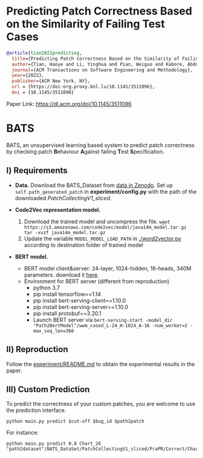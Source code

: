 # Predicting Patch Correctness Based on the Similarity of Failing Test Cases

```bibtex
@article{tian2022predicting,
  title={Predicting Patch Correctness Based on the Similarity of Failing Test Cases},
  author={Tian, Haoye and Li, Yinghua and Pian, Weiguo and Kabore, Abdoul Kader and Liu, Kui and Habib, Andrew and Klein, Jacques and Bissyand{\'e}, Tegawend{\'e} F},
  journal={ACM Transactions on Software Engineering and Methodology},
  year={2022},
  publisher={ACM New York, NY},
  url = {https://doi-org.proxy.bnl.lu/10.1145/3511096},
  doi = {10.1145/3511096}

```
Paper Link: https://dl.acm.org/doi/10.1145/3511096


# BATS
BATS, an unsupervised learning based system to predict patch correctness by checking patch **B**ehaviour **A**gainst failing **T**est **S**pecification.

## Ⅰ) Requirements
* **Data.**
Download the BATS_Dataset from [data in Zenodo](https://zenodo.org/record/7020346#.YwaKCGQzZb8). 
Set up `self.path_generated_patch` in **experiment/config.py** with the path of the downloaded *PatchCollectingV1_sliced*.

* **Code2Vec representation model.**
  1. Download the trained model and uncompress the file.
  `wget https://s3.amazonaws.com/code2vec/model/java14m_model.tar.gz tar -xvzf java14m_model.tar.gz`
  2. Update the variable `MODEL_MODEL_LOAD_PATH` in [./word2vector.py](https://github.com/HaoyeTianCoder/BATS/blob/main/representation/word2vector.py) according to destination folder of trained model 

* **BERT model.**
    * BERT model client&server: 24-layer, 1024-hidden, 16-heads, 340M parameters. download it [here](https://storage.googleapis.com/bert_models/2019_05_30/wwm_cased_L-24_H-1024_A-16.zip).
    * Environment for BERT server (different from reproduction)
      * python 3.7 
      * pip install tensorflow==1.14
      * pip install bert-serving-client==1.10.0
      * pip install bert-serving-server==1.10.0
      * pip install protobuf==3.20.1
      * Launch BERT server via `bert-serving-start -model_dir "Path2BertModel"/wwm_cased_L-24_H-1024_A-16 -num_worker=2 -max_seq_len=360`

## Ⅱ) Reproduction
  Follow the [experiment/README.md](https://github.com/HaoyeTianCoder/BATS/blob/main/experiment/README.md) to obtain the experimental results in the paper.

## Ⅲ) Custom Prediction 
To predict the correctness of your custom patches, you are welcome to use the prediction interface.
```
python main.py predict $cut-off $bug_id $path2patch
```

For instance: 
```
python main.py predict 0.8 Chart_26 "path2dataset"/BATS_DataSet/PatchCollectingV1_sliced/PraPR/Correct/Chart/26/patch1
```
